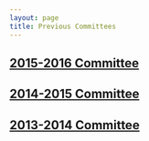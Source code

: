 ```yaml
---
layout: page
title: Previous Committees
---
```

## [2015-2016 Committee](index.html)

## [2014-2015 Committee](2014-2015-Committee.html)

## [2013-2014 Committee](2013-2014-Committee.html)